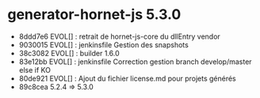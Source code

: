 # generator-hornet-js 5.3.0

- 8ddd7e6 EVOL[] : retrait de hornet-js-core du dllEntry vendor
- 9030015 EVOL[] : jenkinsfile Gestion des snapshots
- 38c3082 EVOL[] : builder 1.6.0
- 83e12bb EVOL[] : jenkinsfile Correction gestion branch develop/master else if KO
- 80de921 EVOL[] : Ajout du fichier license.md pour projets générés
- 89c8cea 5.2.4 => 5.3.0